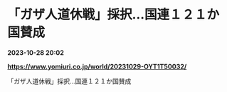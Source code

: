 # 「ガザ人道休戦」採択…国連１２１か国賛成

**2023-10-28 20:02**

**https://www.yomiuri.co.jp/world/20231029-OYT1T50032/**

「ガザ人道休戦」採択…国連１２１か国賛成